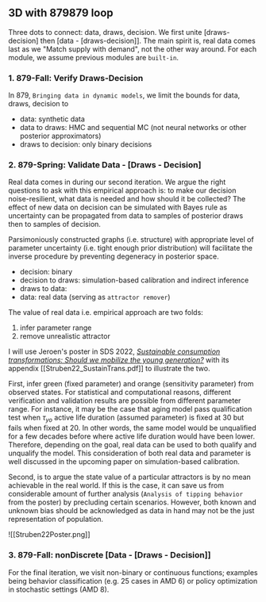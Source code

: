 ## 3D with 879879 loop
Three dots to connect: data, draws, decision. We first unite [draws-decision] then [data - [draws-decision]]. The main spirit is, real data comes last as we "Match supply with demand", not the other way around. For each module, we assume previous modules are `built-in`.

### 1. 879-Fall: Verify Draws-Decision
In 879,  `Bringing data in dynamic models`, we limit the bounds for data, draws, decision to
- data: synthetic data
- data to draws: HMC and sequential MC (not neural networks or other posterior approximators)
- draws to decision: only binary decisions

### 2. 879-Spring: Validate Data - [Draws - Decision]
Real data comes in during our second iteration. We argue the right questions to ask with this empirical approach is: to make our decision noise-resilient, what data is needed and how should it be collected? The effect of new data on decision can be simulated with Bayes rule as uncertainty can be propagated from data to samples of posterior draws then to samples of decision.

Parsimoniously constructed graphs (i.e. structure) with appropriate level of parameter uncertainty (i.e. tight enough prior distribution) will facilitate the inverse procedure by preventing degeneracy in posterior space.
- decision: binary
- decision to draws: simulation-based calibration and indirect inference
- draws to data:
- data: real data (serving as `attractor remover`)

The value of real data i.e. empirical approach are two folds:
1. infer parameter range
2. remove unrealistic attractor

I will use Jeroen's poster in SDS 2022, [_Sustainable consumption transformations: Should we mobilize the young generation?_]() with its appendix [[Struben22_SustainTrans.pdf]] to illustrate the two.

First, infer green (fixed parameter) and orange (sensitivity parameter) from observed states. For statistical and computational reasons, different verification and validation results are possible from different parameter range. For instance, it may be the case that aging model pass qualification test when $\tau_{yo}$ active life duration (assumed parameter) is fixed at 30 but fails when fixed at 20. In other words, the same model would be unqualified for a few decades before where active life duration would have been lower. Therefore, depending on the goal, real data can be used to both qualify and unqualify the model. This consideration of both real data and parameter is well discussed in the upcoming paper on simulation-based calibration.

Second, is to argue the state value of a particular attractors is by no mean achievable in the real world. If this is the case, it can save us from considerable amount of further analysis (`Analysis of tipping behavior` from the poster) by precluding certain scenarios. However, both known and unknown bias should be acknowledged as data in hand may not be the just representation of population.

![[Struben22Poster.png]]


### 3. 879-Fall: nonDiscrete [Data - [Draws - Decision]]
For the final iteration, we visit non-binary or continuous functions; examples being behavior classification (e.g. 25 cases in AMD 6) or policy optimization in stochastic settings (AMD 8).

